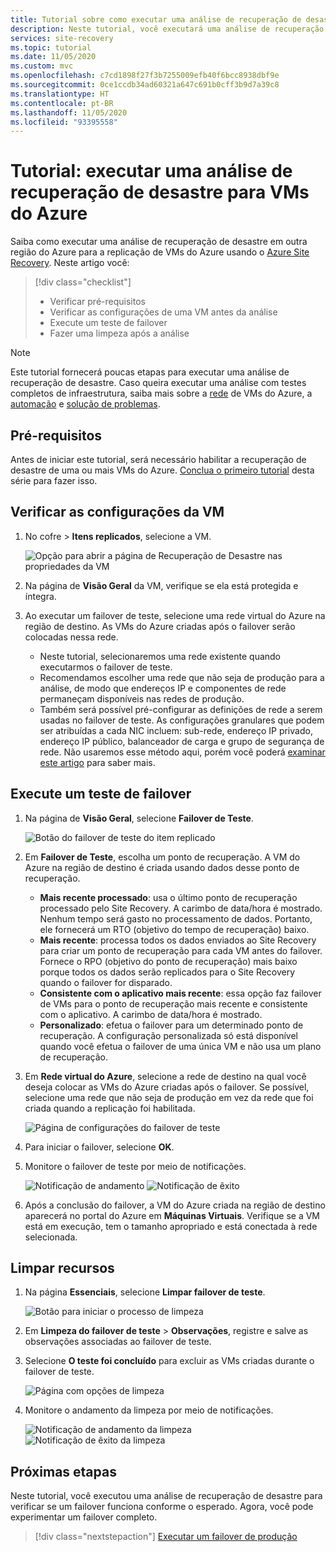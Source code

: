 ```yaml
---
title: Tutorial sobre como executar uma análise de recuperação de desastre de VMs do Azure usando o Azure Site Recovery
description: Neste tutorial, você executará uma análise de recuperação de desastre de VMs do Azure de outra região usando o Site Recovery.
services: site-recovery
ms.topic: tutorial
ms.date: 11/05/2020
ms.custom: mvc
ms.openlocfilehash: c7cd1898f27f3b7255009efb40f6bcc8938dbf9e
ms.sourcegitcommit: 0ce1ccdb34ad60321a647c691b0cff3b9d7a39c8
ms.translationtype: HT
ms.contentlocale: pt-BR
ms.lasthandoff: 11/05/2020
ms.locfileid: "93395558"
---
```

# <a name="tutorial-run-a-disaster-recovery-drill-for-azure-vms"></a>Tutorial: executar uma análise de recuperação de desastre para VMs do Azure

Saiba como executar uma análise de recuperação de desastre em outra região do Azure para a replicação de VMs do Azure usando o [Azure Site Recovery](site-recovery-overview.md). Neste artigo você:

> [!div class="checklist"]
> * Verificar pré-requisitos
> * Verificar as configurações de uma VM antes da análise
> * Execute um teste de failover
> * Fazer uma limpeza após a análise


> [!NOTE]
> Este tutorial fornecerá poucas etapas para executar uma análise de recuperação de desastre. Caso queira executar uma análise com testes completos de infraestrutura, saiba mais sobre a [rede](azure-to-azure-about-networking.md) de VMs do Azure, a [automação](azure-to-azure-powershell.md) e [solução de problemas](azure-to-azure-troubleshoot-errors.md).

## <a name="prerequisites"></a>Pré-requisitos

Antes de iniciar este tutorial, será necessário habilitar a recuperação de desastre de uma ou mais VMs do Azure. [Conclua o primeiro tutorial](azure-to-azure-tutorial-enable-replication.md) desta série para fazer isso.

## <a name="verify-vm-settings"></a>Verificar as configurações da VM

1. No cofre > **Itens replicados**, selecione a VM.

    ![Opção para abrir a página de Recuperação de Desastre nas propriedades da VM](./media/azure-to-azure-tutorial-dr-drill/vm-settings.png)

2. Na página de **Visão Geral** da VM, verifique se ela está protegida e íntegra.
3. Ao executar um failover de teste, selecione uma rede virtual do Azure na região de destino. As VMs do Azure criadas após o failover serão colocadas nessa rede. 

    - Neste tutorial, selecionaremos uma rede existente quando executarmos o failover de teste.
    - Recomendamos escolher uma rede que não seja de produção para a análise, de modo que endereços IP e componentes de rede permaneçam disponíveis nas redes de produção.
   - Também será possível pré-configurar as definições de rede a serem usadas no failover de teste. As configurações granulares que podem ser atribuídas a cada NIC incluem: sub-rede, endereço IP privado, endereço IP público, balanceador de carga e grupo de segurança de rede. Não usaremos esse método aqui, porém você poderá [examinar este artigo](azure-to-azure-customize-networking.md#customize-failover-and-test-failover-networking-configurations) para saber mais.


## <a name="run-a-test-failover"></a>Execute um teste de failover


1. Na página de **Visão Geral**, selecione **Failover de Teste**.

    
    ![Botão do failover de teste do item replicado](./media/azure-to-azure-tutorial-dr-drill/test-failover-button.png)

2. Em **Failover de Teste**, escolha um ponto de recuperação. A VM do Azure na região de destino é criada usando dados desse ponto de recuperação.
  
   - **Mais recente processado**: usa o último ponto de recuperação processado pelo Site Recovery. A carimbo de data/hora é mostrado. Nenhum tempo será gasto no processamento de dados. Portanto, ele fornecerá um RTO (objetivo do tempo de recuperação) baixo.
   -  **Mais recente**: processa todos os dados enviados ao Site Recovery para criar um ponto de recuperação para cada VM antes do failover. Fornece o RPO (objetivo do ponto de recuperação) mais baixo porque todos os dados serão replicados para o Site Recovery quando o failover for disparado.
   - **Consistente com o aplicativo mais recente**: essa opção faz failover de VMs para o ponto de recuperação mais recente e consistente com o aplicativo. A carimbo de data/hora é mostrado.
   - **Personalizado**: efetua o failover para um determinado ponto de recuperação. A configuração personalizada só está disponível quando você efetua o failover de uma única VM e não usa um plano de recuperação.

3. Em **Rede virtual do Azure**, selecione a rede de destino na qual você deseja colocar as VMs do Azure criadas após o failover. Se possível, selecione uma rede que não seja de produção em vez da rede que foi criada quando a replicação foi habilitada.

    ![Página de configurações do failover de teste](./media/azure-to-azure-tutorial-dr-drill/test-failover-settings.png)    

4. Para iniciar o failover, selecione **OK**.
5. Monitore o failover de teste por meio de notificações.

    ![Notificação de andamento](./media/azure-to-azure-tutorial-dr-drill/notification-start-test-failover.png) ![Notificação de êxito](./media/azure-to-azure-tutorial-dr-drill/notification-finish-test-failover.png)     


5. Após a conclusão do failover, a VM do Azure criada na região de destino aparecerá no portal do Azure em **Máquinas Virtuais**. Verifique se a VM está em execução, tem o tamanho apropriado e está conectada à rede selecionada.

## <a name="clean-up-resources"></a>Limpar recursos

1. Na página **Essenciais**, selecione **Limpar failover de teste**.

    ![Botão para iniciar o processo de limpeza](./media/azure-to-azure-tutorial-dr-drill/select-cleanup.png)

2. Em **Limpeza do failover de teste** > **Observações**, registre e salve as observações associadas ao failover de teste. 
3. Selecione **O teste foi concluído** para excluir as VMs criadas durante o failover de teste.

    ![Página com opções de limpeza](./media/azure-to-azure-tutorial-dr-drill/cleanup-failover.png)

4. Monitore o andamento da limpeza por meio de notificações.

    ![Notificação de andamento da limpeza](./media/azure-to-azure-tutorial-dr-drill/notification-start-cleanup.png) ![Notificação de êxito da limpeza](./media/azure-to-azure-tutorial-dr-drill/notification-finish-cleanup.png)

## <a name="next-steps"></a>Próximas etapas

Neste tutorial, você executou uma análise de recuperação de desastre para verificar se um failover funciona conforme o esperado. Agora, você pode experimentar um failover completo.

> [!div class="nextstepaction"]
> [Executar um failover de produção](azure-to-azure-tutorial-failover-failback.md)
